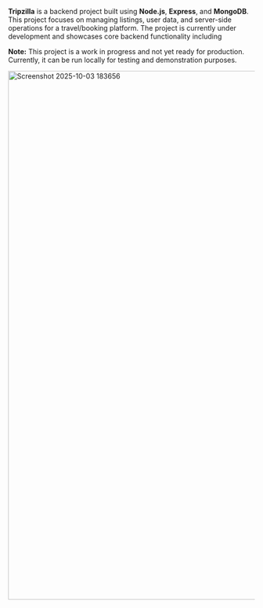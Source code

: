 **Tripzilla** is a backend project built using **Node.js**, **Express**, and **MongoDB**. This project focuses on managing listings, user data, and server-side operations for a travel/booking platform. The project is currently under development and showcases core backend functionality including

**Note:** This project is a work in progress and not yet ready for production. Currently, it can be run locally for testing and demonstration purposes.  

<img width="1897" height="1077" alt="Screenshot 2025-10-03 183656" src="https://github.com/user-attachments/assets/bd603d22-5d35-43c5-9644-19e97e21c6de" />
